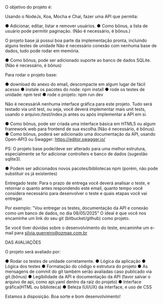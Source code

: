 O objetivo do projeto é:

Usando o NodeJs, Koa, Mocha e Chai, fazer uma API que permita:

● Adicionar, editar, listar e remover usuários.
● Como bônus, a lista de usuário pode permitir paginação. (Não é necessário, é bônus.)

O projeto base já possui boa parte da implementação pronta, incluindo alguns testes de unidade Não é necessário conexão com nenhuma base de dados, tudo pode rodar em memória.

● Como bônus, pode ser adicionado suporte ao banco de dados SQLite.(Não é necessário, é bônus)

Para rodar o projeto base:

● download do anexo do email, descompacte em algum lugar de fácil acesso
● instale os pacotes do node: npm install
● rode os testes de unidade: npm test
● rode o projeto: npm run dev

Não é necessáriA nenhuma interface gráfica para este projeto. Tudo será testado via unit test, ou seja, você deverá implementar mais unit tests, usando o arquivo:/test/index.js antes ou após implementar a API em si.

● Como bônus, pode ser criada uma interface básica em HTML5 ou algum framework web para frontend de sua escolha.(Não é necessário, é bônus).
● Como bônus, poderá ser adicionado uma documentação da API, usando Open-API3 ou Swagger: https://editor.swagger.io/

PS: O projeto base pode/deve ser alterado para uma melhor estrutura, especialmente se for adicionar controllers e banco de dados (sugestão sqlite3).

● Podem ser adicionados novos pacotes/bibliotecas npm (porém, não pode substituir os já existentes)

Entregado teste: Para o prazo de entrega você deverá analisar o teste, e retornar o quanto antes respondendo este email, quanto tempo você considera necessário para desenvolver o teste e quais etapas você vai entregar.

Por exemplo: "Vou entregar os testes, documentação da API e conexão como um banco de dados, no dia 08/05/2025" O ideal é que você nos encaminhe um link do seu git (bitbucket/github) como projeto.

Se você tiver dúvidas sobre o desenvolvimento do teste, encaminhe um e-mail para silvia.guerreiro@ozmap.com.br

DAS AVALIAÇÕES

O projeto será avaliado por:

● Rodar os testes de unidade corretamente.
● Lógica da aplicação
● Lógica dos testes
● Formatação do código e estrutura do projeto
● As mensagens de commit do git também serão avaliadas caso publicado via git.(bônus)
● Legibilidade da API e documentação da API (favor salvar o arquivo de api, como api.yaml dentro da raiz do projeto)
● Interface gráfica(HTML ou biblioteca)
● Beleza (UI/UX) da interface, e uso de CSS

Estamos à disposição. Boa sorte e bom desenvolvimento!
